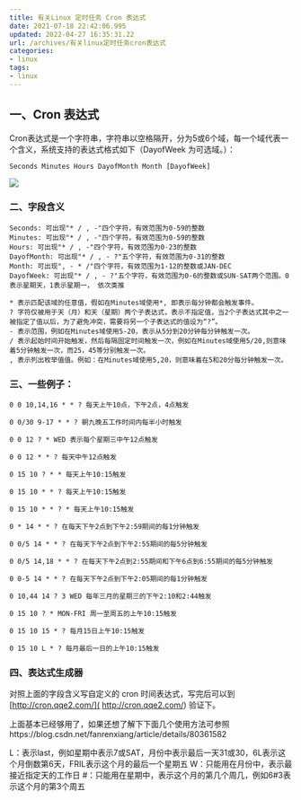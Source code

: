 ```yaml
---
title: 有关Linux 定时任务 Cron 表达式
date: 2021-07-18 22:42:06.995
updated: 2022-04-27 16:35:31.22
url: /archives/有关linux定时任务cron表达式
categories: 
- linux
tags: 
- linux
---
```




###  

## 一、Cron 表达式

Cron表达式是一个字符串，字符串以空格隔开，分为5或6个域，每一个域代表一个含义，系统支持的表达式格式如下（DayofWeek 为可选域。）：

```Seconds Minutes Hours DayofMonth Month [DayofWeek]```

![](https://img-blog.csdnimg.cn/2019052109430125.png)

### 二、字段含义
```
Seconds: 可出现"* / , -"四个字符，有效范围为0-59的整数
Minutes: 可出现"* / , -"四个字符，有效范围为0-59的整数
Hours: 可出现"* / , -"四个字符，有效范围为0-23的整数
DayofMonth: 可出现"* / , - ?"五个字符，有效范围为0-31的整数
Month: 可出现", - * /"四个字符，有效范围为1-12的整数或JAN-DEC
DayofWeek: 可出现"* / , - ?"五个字符，有效范围为0-6的整数或SUN-SAT两个范围。0表示星期天，1表示星期一， 依次类推

* 表示匹配该域的任意值，假如在Minutes域使用*, 即表示每分钟都会触发事件。
? 字符仅被用于天（月）和天（星期）两个子表达式，表示不指定值，当2个子表达式其中之一被指定了值以后，为了避免冲突，需要将另一个子表达式的值设为“?”。
- 表示范围，例如在Minutes域使用5-20，表示从5分到20分钟每分钟触发一次。
/ 表示起始时间开始触发，然后每隔固定时间触发一次，例如在Minutes域使用5/20,则意味着5分钟触发一次，而25，45等分别触发一次。
, 表示列出枚举值值。例如：在Minutes域使用5,20，则意味着在5和20分每分钟触发一次。
```
### 三、一些例子：
```
0 0 10,14,16 * * ? 每天上午10点，下午2点，4点触发 

0 0/30 9-17 * * ? 朝九晚五工作时间内每半小时触发  

0 0 12 ? * WED 表示每个星期三中午12点触发  

0 0 12 * * ? 每天中午12点触发 

0 15 10 ? * * 每天上午10:15触发 

0 15 10 * * ? 每天上午10:15触发 

0 15 10 * * ? * 每天上午10:15触发 

0 * 14 * * ? 在每天下午2点到下午2:59期间的每1分钟触发 

0 0/5 14 * * ? 在每天下午2点到下午2:55期间的每5分钟触发 

0 0/5 14,18 * * ? 在每天下午2点到2:55期间和下午6点到6:55期间的每5分钟触发 

0 0-5 14 * * ? 在每天下午2点到下午2:05期间的每1分钟触发 

0 10,44 14 ? 3 WED 每年三月的星期三的下午2:10和2:44触发 

0 15 10 ? * MON-FRI 周一至周五的上午10:15触发 

0 15 10 15 * ? 每月15日上午10:15触发 

0 15 10 L * ? 每月最后一日的上午10:15触发
```
### 四、表达式生成器
对照上面的字段含义写自定义的 cron 时间表达式，写完后可以到 [http://cron.qqe2.com/]( http://cron.qqe2.com/) 验证下。

上面基本已经够用了，如果还想了解下下面几个使用方法可参照https://blog.csdn.net/fanrenxiang/article/details/80361582

L：表示last，例如星期中表示7或SAT，月份中表示最后一天31或30，6L表示这个月倒数第6天，FRIL表示这个月的最后一个星期五
W：只能用在月份中，表示最接近指定天的工作日
#：只能用在星期中，表示这个月的第几个周几，例如6#3表示这个月的第3个周五